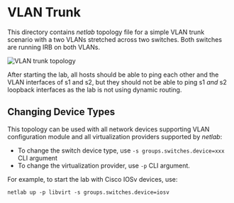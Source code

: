 # VLAN Trunk

This directory contains *netlab* topology file for a simple VLAN trunk scenario with a two VLANs stretched across two switches. Both switches are running IRB on both VLANs.

![VLAN trunk topology](vlan-trunk.png)

After starting the lab, all hosts should be able to ping each other and the VLAN interfaces of s1 and s2, but they should not be able to ping s1 *and* s2 loopback interfaces as the lab is not using dynamic routing.

## Changing Device Types

This topology can be used with all network devices supporting VLAN configuration module and all virtualization providers supported by *netlab*:

* To change the switch device type, use `-s groups.switches.device=xxx` CLI argument
* To change the virtualization provider, use `-p` CLI argument.

For example, to start the lab with Cisco IOSv devices, use:

```
netlab up -p libvirt -s groups.switches.device=iosv
```
